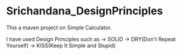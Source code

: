 # Srichandana_DesignPrinciples

This a maven project on Simple Calculator.

I have used Design Principles such as
-> SOLID
-> DRY(Don't Repeat Yourself)
-> KISS(Keep It Simple and Stupid)
